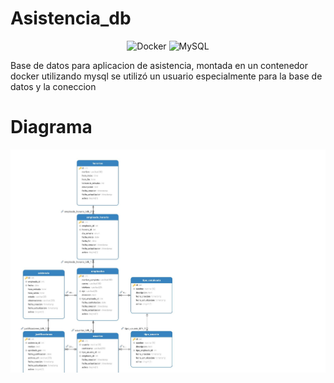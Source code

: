 # Asistencia_db

<p align="center">
    <img src="https://upload.wikimedia.org/wikipedia/commons/4/4e/Docker_%28container_engine%29_logo.svg" alt="Docker" width="150"/>
    <img src="https://www.mysql.com/common/logos/logo-mysql-170x115.png" alt="MySQL" width="100"/>
</p>


Base de datos para aplicacion de asistencia, montada en un contenedor docker utilizando mysql
se utilizó un usuario especialmente para la base de datos y la coneccion


# Diagrama
![digrama](<Diagram - asistencia_db.jpg>)
